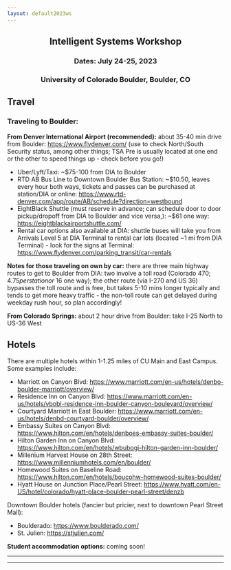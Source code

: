 ```yaml
---
layout: default2023ws
---
```


<h2 align="center">Intelligent Systems Workshop</h2>
<h3 align="center">Dates: July 24-25, 2023</h3>
<h3 align="center">University of Colorado Boulder, Boulder, CO</h3>

## Travel

### Traveling to Boulder:
**From Denver International Airport (recommended):** about 35-40 min drive from Boulder:
https://www.flydenver.com/ (use to check North/South Security status, among other things; TSA Pre is usually located at one end or the other to speed things up - check before you go!)
* Uber/Lyft/Taxi: ~$75-100 from DIA to Boulder
* RTD AB Bus Line to Downtown Boulder Bus Station: ~$10.50, leaves every hour both ways, tickets and passes can be purchased at station/DIA or online: https://www.rtd-denver.com/app/route/AB/schedule?direction=westbound 
* EightBlack Shuttle (must reserve in advance; can schedule door to door pickup/dropoff from DIA to Boulder and vice versa,): ~$61 one way: https://eightblackairportshuttle.com/ 
* Rental car options also available at DIA: shuttle buses will take you from Arrivals Level 5 at DIA Terminal to rental car lots (located ~1 mi from DIA Terminal) - look for the signs at Terminal:
https://www.flydenver.com/parking_transit/car-rentals 

**Notes for those traveling on own by car:** there are three main highway routes to get to Boulder from DIA: two involve a toll road (Colorado 470; $4.75 per station or ~$16 one way); the other route (via I-270 and US 36) bypasses the toll route and is free, but takes 5-10 mins longer typically and tends to get more heavy traffic - the non-toll route can get delayed during weekday rush hour, so plan accordingly!

**From Colorado Springs:** about 2 hour drive from Boulder: take I-25 North to US-36 West

## Hotels
There are multiple hotels within 1-1.25 miles of CU Main and East Campus. Some examples include:
* Marriott on Canyon Blvd: https://www.marriott.com/en-us/hotels/denbo-boulder-marriott/overview/ 
* Residence Inn on Canyon Blvd: https://www.marriott.com/en-us/hotels/vbobl-residence-inn-boulder-canyon-boulevard/overview/ 
* Courtyard Marriott in East Boulder: https://www.marriott.com/en-us/hotels/denbd-courtyard-boulder/overview/ 
* Embassy Suites on Canyon Blvd: https://www.hilton.com/en/hotels/denboes-embassy-suites-boulder/ 
* Hilton Garden Inn on Canyon Blvd: https://www.hilton.com/en/hotels/wbubogi-hilton-garden-inn-boulder/ 
* Millenium Harvest House on 28th Street: https://www.millenniumhotels.com/en/boulder/ 
* Homewood Suites on Baseline Road: https://www.hilton.com/en/hotels/boucohw-homewood-suites-boulder/ 
* Hyatt House on Junction Place/Pearl Street: https://www.hyatt.com/en-US/hotel/colorado/hyatt-place-boulder-pearl-street/denzb 

Downtown Boulder hotels (fancier but pricier, next to downtown Pearl Street Mall):
* Boulderado: https://www.boulderado.com/ 
* St. Julien: https://stjulien.com/ 

**Student accommodation options:** coming soon!

* * *
* * *

<!-- --end-of-page-- -->
